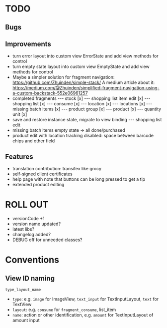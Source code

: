 # TODO

## Bugs

## Improvements

- turn error layout into custom view ErrorState and add view methods for control
- turn empty state layout into custom view EmptyState and add view methods for control
- Maybe a simpler solution for fragment navigation: https://github.com/Zhuinden/simple-stack/
  A medium article about it:
  https://medium.com/@Zhuinden/simplified-fragment-navigation-using-a-custom-backstack-552e06961257
- completed fragments
--- stock [x]
--- shopping list item edit [x]
--- shopping list [x]
--- consume [x]
--- location [x]
--- locations [x]
--- missing batch items [x]
--- product group [x]
--- product [x]
--- quantity unit [x]
- save and restore instance state, migrate to view binding
--- shopping list edit
- missing batch items empty state -> all done/purchased
- product edit with location tracking disabled: space between barcode chips and other field

## Features

- translation contribution: transifex like grocy
- self-signed client certificates
- help page with note that buttons can be long pressed to get a tip
- extended product editing

# ROLL OUT

- versionCode +1
- version name updated?
- latest libs?
- changelog added?
- DEBUG off for unneeded classes?

# Conventions

## View ID naming

`type_layout_name`

- `type`: e.g. `image` for ImageView, `text_input` for TextInputLayout, `text` for TextView
- `layout`: e.g. `consume` for `fragment_consume`, list_item
- `name`: action or other identification, e.g. `amount` for TextInputLayout of amount input